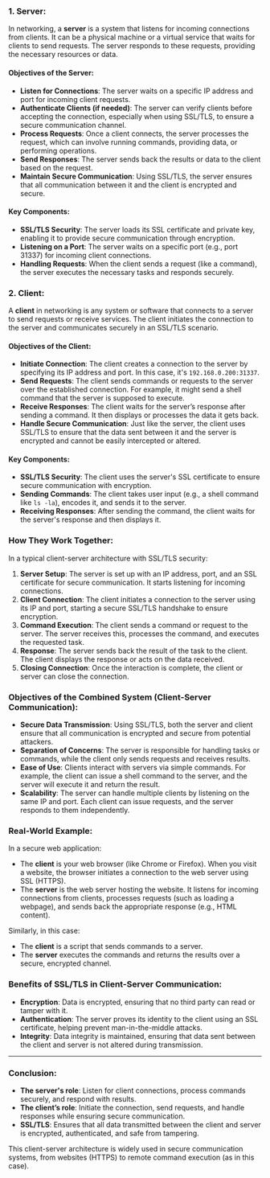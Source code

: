 ### **1. Server:**

In networking, a **server** is a system that listens for incoming connections from clients. It can be a physical machine or a virtual service that waits for clients to send requests. The server responds to these requests, providing the necessary resources or data.

#### **Objectives of the Server**:
- **Listen for Connections**: The server waits on a specific IP address and port for incoming client requests.
- **Authenticate Clients (if needed)**: The server can verify clients before accepting the connection, especially when using SSL/TLS, to ensure a secure communication channel.
- **Process Requests**: Once a client connects, the server processes the request, which can involve running commands, providing data, or performing operations.
- **Send Responses**: The server sends back the results or data to the client based on the request.
- **Maintain Secure Communication**: Using SSL/TLS, the server ensures that all communication between it and the client is encrypted and secure.

#### **Key Components**:
- **SSL/TLS Security**: The server loads its SSL certificate and private key, enabling it to provide secure communication through encryption.
- **Listening on a Port**: The server waits on a specific port (e.g., port 31337) for incoming client connections.
- **Handling Requests**: When the client sends a request (like a command), the server executes the necessary tasks and responds securely.
  
### **2. Client:**

A **client** in networking is any system or software that connects to a server to send requests or receive services. The client initiates the connection to the server and communicates securely in an SSL/TLS scenario.

#### **Objectives of the Client**:
- **Initiate Connection**: The client creates a connection to the server by specifying its IP address and port. In this case, it's `192.168.0.200:31337`.
- **Send Requests**: The client sends commands or requests to the server over the established connection. For example, it might send a shell command that the server is supposed to execute.
- **Receive Responses**: The client waits for the server’s response after sending a command. It then displays or processes the data it gets back.
- **Handle Secure Communication**: Just like the server, the client uses SSL/TLS to ensure that the data sent between it and the server is encrypted and cannot be easily intercepted or altered.

#### **Key Components**:
- **SSL/TLS Security**: The client uses the server's SSL certificate to ensure secure communication with encryption.
- **Sending Commands**: The client takes user input (e.g., a shell command like `ls -la`), encodes it, and sends it to the server.
- **Receiving Responses**: After sending the command, the client waits for the server's response and then displays it.

### **How They Work Together**:

In a typical client-server architecture with SSL/TLS security:
1. **Server Setup**: The server is set up with an IP address, port, and an SSL certificate for secure communication. It starts listening for incoming connections.
2. **Client Connection**: The client initiates a connection to the server using its IP and port, starting a secure SSL/TLS handshake to ensure encryption.
3. **Command Execution**: The client sends a command or request to the server. The server receives this, processes the command, and executes the requested task.
4. **Response**: The server sends back the result of the task to the client. The client displays the response or acts on the data received.
5. **Closing Connection**: Once the interaction is complete, the client or server can close the connection.

### **Objectives of the Combined System (Client-Server Communication)**:
- **Secure Data Transmission**: Using SSL/TLS, both the server and client ensure that all communication is encrypted and secure from potential attackers.
- **Separation of Concerns**: The server is responsible for handling tasks or commands, while the client only sends requests and receives results.
- **Ease of Use**: Clients interact with servers via simple commands. For example, the client can issue a shell command to the server, and the server will execute it and return the result.
- **Scalability**: The server can handle multiple clients by listening on the same IP and port. Each client can issue requests, and the server responds to them independently.

### **Real-World Example**:
In a secure web application:
- The **client** is your web browser (like Chrome or Firefox). When you visit a website, the browser initiates a connection to the web server using SSL (HTTPS).
- The **server** is the web server hosting the website. It listens for incoming connections from clients, processes requests (such as loading a webpage), and sends back the appropriate response (e.g., HTML content).

Similarly, in this case:
- The **client** is a script that sends commands to a server.
- The **server** executes the commands and returns the results over a secure, encrypted channel.

### Benefits of SSL/TLS in Client-Server Communication:
- **Encryption**: Data is encrypted, ensuring that no third party can read or tamper with it.
- **Authentication**: The server proves its identity to the client using an SSL certificate, helping prevent man-in-the-middle attacks.
- **Integrity**: Data integrity is maintained, ensuring that data sent between the client and server is not altered during transmission.

---

### Conclusion:
- **The server's role**: Listen for client connections, process commands securely, and respond with results.
- **The client’s role**: Initiate the connection, send requests, and handle responses while ensuring secure communication.
- **SSL/TLS**: Ensures that all data transmitted between the client and server is encrypted, authenticated, and safe from tampering.

This client-server architecture is widely used in secure communication systems, from websites (HTTPS) to remote command execution (as in this case).
